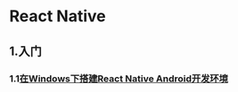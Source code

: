 # React Native

## 1.入门

### 1.1[在Windows下搭建React Native Android开发环境](https://github.com/codingEcho/react-native-start/blob/master/Start%20React%20Native%20For%20Android%20On%20Windows%207.md)

